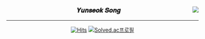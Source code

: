 <div align="center">
 
<a href="https://github.com/yuyuyunseok"><img align="right" src= "https://github-readme-streak-stats.herokuapp.com/?user=yuyuyunseok&theme=black-ice" /></a>
 
 ### 𝒀𝒖𝒏𝒔𝒆𝒐𝒌 𝑺𝒐𝒏𝒈
 ---

 [![Hits](https://hits.seeyoufarm.com/api/count/incr/badge.svg?url=https%3A%2F%2Fgithub.com%2FTheYunseokSong&count_bg=%23000000&title_bg=%23000000&icon=github.svg&&icon_color=%23E7E7E7&title=Hits&edge_flat=false)](https://hits.seeyoufarm.com)
 [![Solved.ac프로필](http://mazassumnida.wtf/api/mini/generate_badge?boj=pocky1017)](https://solved.ac/pocky1017)
 <br>
 
 <!--
  <a href="https://github.com/yuyuyunseok"><img align="right" src="https://github-readme-stats.vercel.app/api/top-langs/?username=yuyuyunseok&layout=compact&theme=gradient&hide_title=false&hide_border=ture&title_color=fff&text_color=9f9f9f&bg_color=151515" /></a>
  
 ![Python](https://img.shields.io/badge/python-3670A0?style=for-the-badge&logo=python&logoColor=ffdd54)
 ![C](https://img.shields.io/badge/c-%2300599C.svg?style=for-the-badge&logo=c&logoColor=white)
 --

![profile-summary-cards](https://github-profile-summary-cards.vercel.app/api/cards/profile-details?username=yuyuyunseok&theme=vue)
![readme-streak-stats](https://github-readme-streak-stats.herokuapp.com/?user=yuyuyunseok&theme=dark)
![profile-trophy](https://github-profile-trophy.vercel.app/?username=yuyuyunseok&theme=dark)
</div>
